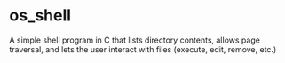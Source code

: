 # os_shell
A simple shell program in C that lists directory contents, allows page traversal, and lets the user interact with files (execute, edit, remove, etc.)
